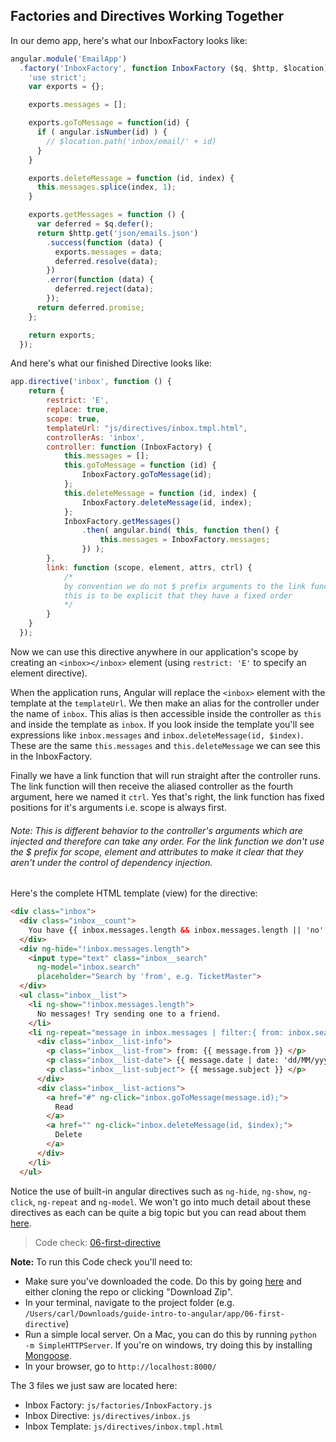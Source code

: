 ## Factories and Directives Working Together

In our demo app, here's what our InboxFactory looks like:

```js
angular.module('EmailApp')
  .factory('InboxFactory', function InboxFactory ($q, $http, $location) {
    'use strict';
    var exports = {};

    exports.messages = [];

    exports.goToMessage = function(id) {
      if ( angular.isNumber(id) ) {
        // $location.path('inbox/email/' + id)
      }
    }

    exports.deleteMessage = function (id, index) {
      this.messages.splice(index, 1);
    }

    exports.getMessages = function () {
      var deferred = $q.defer();
      return $http.get('json/emails.json')
        .success(function (data) {
          exports.messages = data;
          deferred.resolve(data);
        })
        .error(function (data) {
          deferred.reject(data);
        });
      return deferred.promise;
    };

    return exports;
  });
```

And here's what our finished Directive looks like:
```js
app.directive('inbox', function () {
    return {
        restrict: 'E',
        replace: true,
        scope: true,
        templateUrl: "js/directives/inbox.tmpl.html",
        controllerAs: 'inbox',
        controller: function (InboxFactory) {
            this.messages = [];
            this.goToMessage = function (id) {
                InboxFactory.goToMessage(id);
            };
            this.deleteMessage = function (id, index) {
                InboxFactory.deleteMessage(id, index);
            };
            InboxFactory.getMessages()
                .then( angular.bind( this, function then() {
                    this.messages = InboxFactory.messages;
                }) );
        },
        link: function (scope, element, attrs, ctrl) {
            /* 
            by convention we do not $ prefix arguments to the link function
            this is to be explicit that they have a fixed order
            */
        }
    }
  });
```

Now we can use this directive anywhere in our application's scope by creating an `<inbox></inbox>` element (using `restrict: 'E'` to specify an element directive).

When the application runs, Angular will replace the `<inbox>` element with the template at the `templateUrl`. We then make an alias for the controller under the name of `inbox`. This alias is then accessible inside the controller as `this` and inside the template as `inbox`. If you look inside the template you'll see expressions like `inbox.messages` and `inbox.deleteMessage(id, $index)`. These are the same `this.messages` and `this.deleteMessage` we can see this in the InboxFactory.

Finally we have a link function that will run straight after the controller runs. The link function will then receive the aliased controller as the fourth argument, here we named it `ctrl`.  Yes that's right, the link function has fixed positions for it's arguments i.e. scope is always first.

###### Note: This is different behavior to the controller's arguments which are injected and therefore can take any order. For the link function we don't use the $ prefix for scope, element and attributes to make it clear that they aren't under the control of dependency injection.

Here's the complete HTML template (view) for the directive:

```html
<div class="inbox">
  <div class="inbox__count">
    You have {{ inbox.messages.length && inbox.messages.length || 'no' }} messages
  </div>
  <div ng-hide="!inbox.messages.length">
    <input type="text" class="inbox__search" 
      ng-model="inbox.search" 
      placeholder="Search by 'from', e.g. TicketMaster">
  </div>
  <ul class="inbox__list">
    <li ng-show="!inbox.messages.length">
      No messages! Try sending one to a friend.
    </li>
    <li ng-repeat="message in inbox.messages | filter:{ from: inbox.search }">
      <div class="inbox__list-info">
        <p class="inbox__list-from"> from: {{ message.from }} </p>
        <p class="inbox__list-date"> {{ message.date | date: 'dd/MM/yyyy' }} </p>
        <p class="inbox__list-subject"> {{ message.subject }} </p>
      </div>
      <div class="inbox__list-actions">
        <a href="#" ng-click="inbox.goToMessage(message.id);">
          Read
        </a>
        <a href="" ng-click="inbox.deleteMessage(id, $index);">
          Delete
        </a>
      </div>
    </li>
  </ul>
```

Notice the use of built-in angular directives such as `ng-hide`, `ng-show`, `ng-click`, `ng-repeat` and `ng-model`. We won't go into much detail about these directives as each can be quite a big topic but you can read about them [here](https://docs.angularjs.org/api/ng/directive).

> Code check: [06-first-directive](https://github.com/Thinkful/guide-intro-to-angular/tree/master/clean/06-first-directive)

__Note:__ To run this Code check you'll need to:
- Make sure you've downloaded the code. Do this by going [here](https://github.com/Thinkful/guide-intro-to-angular/tree/clean) and either cloning the repo or clicking "Download Zip".
- In your terminal, navigate to the project folder (e.g. `/Users/carl/Downloads/guide-intro-to-angular/app/06-first-directive`)
- Run a simple local server. On a Mac, you can do this by running `python -m SimpleHTTPServer`. If you're on windows, try doing this by installing [Mongoose](https://code.google.com/p/mongoose/).
- In your browser, go to `http://localhost:8000/`

The 3 files we just saw are located here:
- Inbox Factory: `js/factories/InboxFactory.js`
- Inbox Directive: `js/directives/inbox.js`
- Inbox Template: `js/directives/inbox.tmpl.html`
